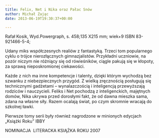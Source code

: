 ```yaml
---
title: Felix, Net i Nika oraz Pałac Snów
author: Michał Zając
date: 2013-06-19T19:30:37+00:00

---
```

 

Rafał Kosik, Wyd.Powergraph, s. 458;135 X215 mm; wiek+9 ISBN 83-921466-5-4;

Udany miks współczesnych realiów z fantastyką. Trzeci tom popularnego cyklu o trójce nierozłącznych gimnazjalistów. Przykładni uczniowie, na pozór niczym nie różniący się od rówieśników, ciągle pakują się w kłopoty, za sprawą nieposkromionej ciekawości.

Każde z nich ma inne kompetencje i talenty, dzięki którym wychodzą bez szwanku z niebezpiecznych przygód. Z wielką zręcznością posługują się technicznymi gadżetami &#8211; wynalazczością i inteligencją przewyższają rodziców i nauczycieli. Feliks i Net pochodzą z inteligenckich, majętnych domów, Nika ukrywa przed dorosłymi fakt, że od dawna mieszka sama, zdana na własne siły. Razem ocalają świat, po czym skromnie wracają do szkolnej ławki.

Pierwsze tomy serii były również nagrodzone w minionych edycjach „Książki Roku” IBBY

NOMINACJA  LITERACKA KSIĄŻKA ROKU 2007

 
